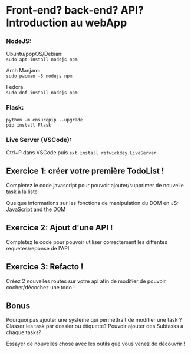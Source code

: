 # Front-end? back-end? API? Introduction au webApp

### NodeJS:
Ubuntu/popOS/Debian:  
```sudo apt install nodejs npm```

Arch Manjaro:  
```sudo pacman -S nodejs npm```

Fedora:  
```sudo dnf install nodejs npm```

### Flask:
```
python -m ensurepip --upgrade
pip install Flask
```




### Live Server (VSCode):
Ctrl+P dans VSCode puis 
```ext install ritwickdey.LiveServer```

## Exercice 1: créer votre première TodoList !

Completez le code javascript pour pouvoir ajouter/supprimer de nouvelle task à la liste

Quelque informations sur les fonctions de manipulation du DOM en JS:
[JavaScript and the DOM](https://www.codecademy.com/learn/fscp-building-interactive-websites-with-javascript/modules/fecp-javascript-and-the-dom/cheatsheet)

## Exercice 2: Ajout d'une API !

Completez le code pour pouvoir utiliser correctement les diffentes requetes/reponse de l'API


## Exercice 3: Refacto !

Créez 2 nouvelles routes sur votre api afin de modifier de pouvoir cocher/décochez une todo !

## Bonus

Pourquoi pas ajouter une système qui permettrait de modifier une task ?
Classer les task par dossier ou étiquette? 
Pouvoir ajouter des Subtasks a chaque tasks? 

Essayer de nouvelles chose avec les outils que vous venez de découvrir !
